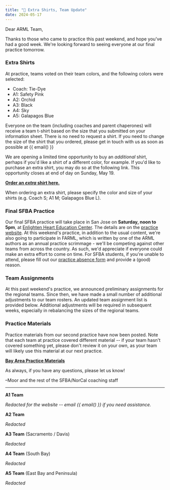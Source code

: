 ```yaml
---
title: "👕 Extra Shirts, Team Update"
date: 2024-05-17
---
```


Dear ARML Team,

Thanks to those who came to practice this past weekend, and hope you've had a
good week. We're looking forward to seeing everyone at our final practice
tomorrow.

### Extra Shirts

At practice, teams voted on their team colors, and the following colors were
selected:
- Coach: Tie-Dye
- A1: Safety Pink
- A2: Orchid
- A3: Black
- A4: Sky
- A5: Galapagos Blue

Everyone on the team (including coaches and parent chaperones) will receive a
team t-shirt based on the size that you submitted on your information sheet.
There is no need to request a shirt. If you need to change the size of the shirt
that you ordered, please get in touch with us as soon as possible at
{{ email() }}

We are opening a limited time opportunity to buy an *additional* shirt, perhaps
if you'd like a shirt of a different color, for example. If you'd like to
purchase an extra shirt, you may do so at the following link. This opportunity
closes at end of day on Sunday, May 19.

[**Order an *extra* shirt here.**](https://buy.stripe.com/eVag2gdNVf0Mc2k28a)

When ordering an extra shirt, please specify the color and size of your shirts
(e.g. Coach S; A1 M; Galapagos Blue L).

### Final SFBA Practice

Our final SFBA practice will take place in San Jose on **Saturday, noon to
5pm**, at [Enlighten Heart Education
Center](https://maps.app.goo.gl/Gn2PLXRx6tTQ9hk4A). The details are on the
[practice website](/practices/). At this weekend's practice, in addition to the
usual content, we're also going to participate in FARML, which is written by one
of the ARML authors as an annual practice scrimmage - we'll be competing against
other teams from across the country. As such, we'd appreciate if everyone could
make an extra effort to come on time. For SFBA students, if you're unable to
attend, please fill out our [practice absence
form](https://forms.gle/4H4Pw6yBUGffMX3u5) and provide a (good) reason. 

### Team Assignments

At this past weekend's practice, we announced preliminary assignments for the
regional teams. Since then, we have made a small number of additional
adjustments to our team rosters. An updated team assignment list is provided
below. Additional adjustments will be required in subsequent weeks, especially
in rebalancing the sizes of the regional teams.

### Practice Materials

Practice materials from our second practice have now been posted. Note that
each team at practice covered different material -- if your team hasn't covered
something yet, please don't review it on your own, as your team will likely use
this material at our next practice.

[**Bay Area Practice Materials**](https://docs.google.com/document/d/e/2PACX-1vQvyE8x4b_CAHITYO6Ojbx2-_x_i894HKU9upNXV8q5pNBjWpkV3hkVd0pyO3PRax8YyQ6qLMjLKGag/pub)

As always, if you have any questions, please let us know!

–Moor and the rest of the SFBA/NorCal coaching staff

---

**A1 Team**

*Redacted for the website -- email {{ email() }} if you need
assistance.*

**A2 Team**

*Redacted*

**A3 Team** (Sacramento / Davis)

*Redacted*

**A4 Team** (South Bay)

*Redacted*

**A5 Team** (East Bay and Peninsula)

*Redacted*
